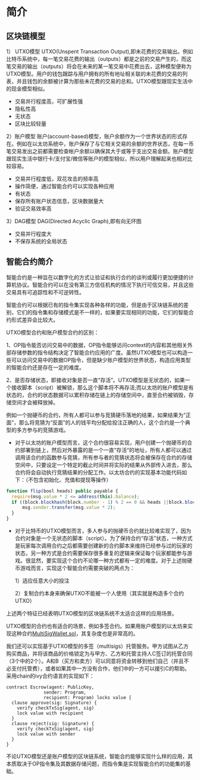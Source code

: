 # 简介

## 区块链模型
1） UTXO模型 UTXO(Unspent Transaction Output),即未花费的交易输出。例如比特币系统中，每一笔交易花费的输出（outputs）都是之前的交易产生的，而这笔交易的输出（outputs）将会在未来的某一笔交易中花费出去，这种模型便称为UTXO模型。用户的钱包跟踪与用户拥有的所有地址相关联的未花费的交易的列表，并且钱包的余额被计算为那些未花费的交易的总和。UTXO模型跟现实生活中的现金模型相似。
  - 交易并行程度高，可扩展性强
  - 隐私性高
  - 无状态
  - 区块比较轻量

2）账户模型 账户(account-based)模型，账户余额作为一个世界状态的形式存在。例如在以太坊系统中，账户保存了与它相关交易的余额的世界状态，在每一币笔交易发出之前都需要检查帐户余额以确保其大于或等于支出交易金额。账户模型跟现实生活中银行卡/支付宝/微信等账户的模型相似，所以用户理解起来也相对比较容易。
  - 交易并行程度低，双花攻击的频率高
  - 操作简便，通过智能合约可以实现各种应用
  - 有状态
  - 保存所有账户状态信息，区块数据量大
  - 验证交易效率高

3）DAG模型 DAG(Directed Acyclic Graph),即有向无环图
  - 交易并行程度大
  - 不保存系统的全局状态

## 智能合约简介
  智能合约是一种旨在以数字化的方式让验证和执行合约的谈判或履行更加便捷的计算机协议。智能合约可以在没有第三方信任机构的情况下执行可信交易，并且这些交易具有可追踪性和不可逆转性。

  智能合约可以根据已有的指令集实现各种各样的功能，但是由于区块链系统的差别，它们的指令集和存储模式是不一样的，如果要实现相同的功能，它们的智能合约形式差异会比较大。

  UTXO模型合约和账户模型合约的区别：

  1、OP指令能否访问交易中的数据，OP指令能够访问context的内容和其他相关外部存储参数的指令结构决定了智能合约应用的广度。虽然UTXO模型也可以构造一些可以访问交易中的数据OP指令，但是缺少账户模型的世界状态，构造应用类型的智能合约还是存在一定的难度。

  2、是否存储状态，即接收对象是否一直“存活”。UTXO模型是无状态的，如果一个接收脚本（script）被解锁，那么这个脚本将不再存活;而以太坊的账户模型是有状态的，合约的状态数据可以累积存储在链上的存储空间中，直至合约被销毁，存储空间才会被释放掉。
  
  例如一个抛硬币的合约，所有人都可以参与竞猜硬币落地的结果，如果结果为“正面”，那么将竞猜为“反面”的人的钱平均分配给投注正确的人，这个合约是一个典型的多方参与的竞猜游戏。
  
  - 对于以太坊的账户模型而言，这个合约很容易实现，用户创建一个抛硬币的合约部署到链上，然后对外暴露的是一个一直“存活”的地址，所有人都可以通过调用该合约的函数参与竞猜，所有参与者的竞猜状态将会被保存在合约的存储空间中，只要设定一个特定的截止时间并将实际的结果从外部传入进去，那么合约将会自动执行竞猜结果的分配工作。以太坊合约的实现基本功能代码如下：（不包含初始化、充值和提现等操作）
  ```js
  function flip(bool heads) public payable {
    require(msg.value * 2 <= address(this).balance);
    if ((block.blockhash(block.number - 1) % 2 == 0 && heads ||block.blockhash(block.number - 1) % 2 == 1 && ! heads){
        msg.sender.transfer(msg.value * 2);
    }
  }
  ```

  - 对于比特币的UTXO模型而言，多人参与的抛硬币合约就比较难实现了，因为合约对象是一个无状态的脚本（script）。为了保持合约“存活”状态，一种方式是玩家每次调用合约之后都需要创建新的合约脚本来维持已经参与过的玩家的状态，另一种方式是合约需要保存很多重复的逻辑来保证每个玩家都能参与游戏。很显然，要实现这个合约不论哪一种方式都有一定的难度。对于上述抛硬币游戏而言，实现这个智能合约需要突破的两点为：

      1）适应任意大小的投注
      
      2）复制合约本身来确保UTXO不能被一个人使用（其实就是构造多个合约UTXO）

  上述两个特征已经表明UTXO模型的区块链系统不太适合这样的应用场景。

  UTXO模型的合约也有适合的场景，例如多签合约。如果用账户模型的以太坊来实现这种合约[MultiSigWallet.sol](https://github.com/gnosis/MultiSigWallet/blob/master/contracts/MultiSigWallet.sol)，其复杂度也是非常高的。

  我们还可以实现基于UTXO模型的多签（multisigs）托管服务。甲方试图从乙方购买商品，并将该商品的价格锁定为与甲方、乙方和托管主持人C签订的托管合同（3个中的2个）。A和B（买方和卖方）可以同意将资金转移到他们自己（并且不必支付托管费），或者如果其中一方没有合作，他们中的一方可以援引C的帮助。采用chain的ivy合约语言的实现如下：
  ```
  contract Escrow(agent: PublicKey,
                sender: Program,
                recipient: Program) locks value {
    clause approve(sig: Signature) {
      verify checkTxSig(agent, sig)
      lock value with recipient
    }
    clause reject(sig: Signature) {
      verify checkTxSig(agent, sig)
      lock value with sender
    }
  }
  ```

  不论UTXO模型还是账户模型的区块链系统，智能合约能够实现什么样的应用，其本质取决于OP指令集及其数据存储问题，而指令集是实现智能合约的功能集的基础。



